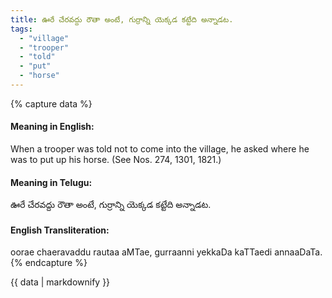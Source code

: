 ```yaml
---
title: ఊరే చేరవద్దు రౌతా అంటే, గుర్రాన్ని యెక్కడ కట్టేది అన్నాడట.
tags:
  - "village"
  - "trooper"
  - "told"
  - "put"
  - "horse"
---
```


{% capture data %}
#### Meaning in English:
When a trooper was told not to come into the village, he asked where he was to put up his horse.
(See Nos. 274, 1301, 1821.)

#### Meaning in Telugu:
ఊరే చేరవద్దు రౌతా అంటే, గుర్రాన్ని యెక్కడ కట్టేది అన్నాడట.

#### English Transliteration:
oorae chaeravaddu rautaa aMTae, gurraanni yekkaDa kaTTaedi annaaDaTa.
{% endcapture %}

<div class="notice">{{ data | markdownify }}</div>

